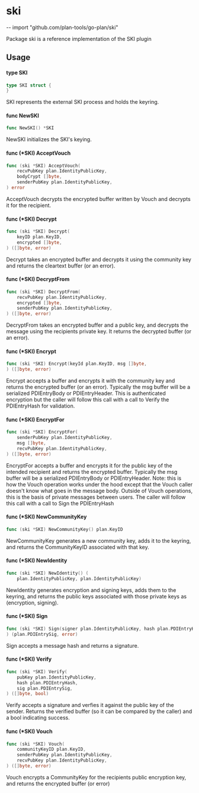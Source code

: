# ski
--
    import "github.com/plan-tools/go-plan/ski"

Package ski is a reference implementation of the SKI plugin

## Usage

#### type SKI

```go
type SKI struct {
}
```

SKI represents the external SKI process and holds the keyring.

#### func  NewSKI

```go
func NewSKI() *SKI
```
NewSKI initializes the SKI's keying.

#### func (*SKI) AcceptVouch

```go
func (ski *SKI) AcceptVouch(
	recvPubKey plan.IdentityPublicKey,
	bodyCrypt []byte,
	senderPubKey plan.IdentityPublicKey,
) error
```
AcceptVouch decrypts the encrypted buffer written by Vouch and decrypts it for
the recipient.

#### func (*SKI) Decrypt

```go
func (ski *SKI) Decrypt(
	keyID plan.KeyID,
	encrypted []byte,
) ([]byte, error)
```
Decrypt takes an encrypted buffer and decrypts it using the community key and
returns the cleartext buffer (or an error).

#### func (*SKI) DecryptFrom

```go
func (ski *SKI) DecryptFrom(
	recvPubKey plan.IdentityPublicKey,
	encrypted []byte,
	senderPubKey plan.IdentityPublicKey,
) ([]byte, error)
```
DecryptFrom takes an encrypted buffer and a public key, and decrypts the message
using the recipients private key. It returns the decrypted buffer (or an error).

#### func (*SKI) Encrypt

```go
func (ski *SKI) Encrypt(keyId plan.KeyID, msg []byte,
) ([]byte, error)
```
Encrypt accepts a buffer and encrypts it with the community key and returns the
encrypted buffer (or an error). Typically the msg buffer will be a serialized
PDIEntryBody or PDIEntryHeader. This is authenticated encryption but the caller
will follow this call with a call to Verify the PDIEntryHash for validation.

#### func (*SKI) EncryptFor

```go
func (ski *SKI) EncryptFor(
	senderPubKey plan.IdentityPublicKey,
	msg []byte,
	recvPubKey plan.IdentityPublicKey,
) ([]byte, error)
```
EncryptFor accepts a buffer and encrypts it for the public key of the intended
recipient and returns the encrypted buffer. Typically the msg buffer will be a
serialized PDIEntryBody or PDIEntryHeader. Note: this is how the Vouch operation
works under the hood except that the Vouch caller doesn't know what goes in the
message body. Outside of Vouch operations, this is the basis of private messages
between users. The caller will follow this call with a call to Sign the
PDIEntryHash

#### func (*SKI) NewCommunityKey

```go
func (ski *SKI) NewCommunityKey() plan.KeyID
```
NewCommunityKey generates a new community key, adds it to the keyring, and
returns the CommunityKeyID associated with that key.

#### func (*SKI) NewIdentity

```go
func (ski *SKI) NewIdentity() (
	plan.IdentityPublicKey, plan.IdentityPublicKey)
```
NewIdentity generates encryption and signing keys, adds them to the keyring, and
returns the public keys associated with those private keys as (encryption,
signing).

#### func (*SKI) Sign

```go
func (ski *SKI) Sign(signer plan.IdentityPublicKey, hash plan.PDIEntryHash,
) (plan.PDIEntrySig, error)
```
Sign accepts a message hash and returns a signature.

#### func (*SKI) Verify

```go
func (ski *SKI) Verify(
	pubKey plan.IdentityPublicKey,
	hash plan.PDIEntryHash,
	sig plan.PDIEntrySig,
) ([]byte, bool)
```
Verify accepts a signature and verfies it against the public key of the sender.
Returns the verified buffer (so it can be compared by the caller) and a bool
indicating success.

#### func (*SKI) Vouch

```go
func (ski *SKI) Vouch(
	communityKeyID plan.KeyID,
	senderPubKey plan.IdentityPublicKey,
	recvPubKey plan.IdentityPublicKey,
) ([]byte, error)
```
Vouch encrypts a CommunityKey for the recipients public encryption key, and
returns the encrypted buffer (or error)
